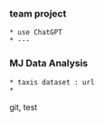 
### team project
    * use ChatGPT
    * ---



### MJ Data Analysis
    * taxis dataset : url
    * 

git, test


